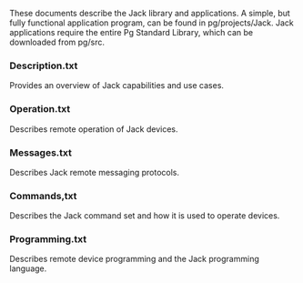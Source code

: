 These documents describe the Jack library and applications. A simple, but fully functional application program, can be found in pg/projects/Jack. Jack 
applications require the entire Pg Standard Library, which can be downloaded from pg/src.

### Description.txt
Provides an overview of Jack capabilities and use cases.

### Operation.txt 
Describes remote operation of Jack devices.

### Messages.txt 
Describes Jack remote messaging protocols.

### Commands,txt 
Describes the Jack command set and how it is used to operate devices.

### Programming.txt 
Describes remote device programming and the Jack programming language.
